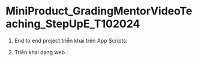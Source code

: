 # MiniProduct_GradingMentorVideoTeaching_StepUpE_T102024

1. End to end project triển khai trên App Scripts: 

2. Triển khai dạng web : 

